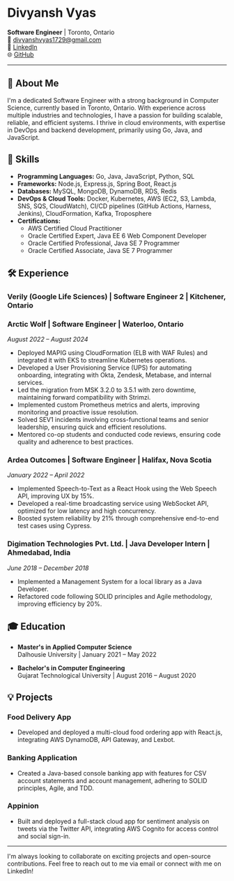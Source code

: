 # Divyansh Vyas

**Software Engineer** | Toronto, Ontario  
📧 divyanshvyas1729@gmail.com  
💼 [LinkedIn](https://www.linkedin.com/in/dvyas29)  
🌐 [GitHub](https://github.com/dvyas29)

---

## 👋 About Me

I'm a dedicated Software Engineer with a strong background in Computer Science, currently based in Toronto, Ontario. With experience across multiple industries and technologies, I have a passion for building scalable, reliable, and efficient systems. I thrive in cloud environments, with expertise in DevOps and backend development, primarily using Go, Java, and JavaScript.

## 🚀 Skills

- **Programming Languages:** Go, Java, JavaScript, Python, SQL
- **Frameworks:** Node.js, Express.js, Spring Boot, React.js
- **Databases:** MySQL, MongoDB, DynamoDB, RDS, Redis
- **DevOps & Cloud Tools:** Docker, Kubernetes, AWS (EC2, S3, Lambda, SNS, SQS, CloudWatch), CI/CD pipelines (GitHub Actions, Harness, Jenkins), CloudFormation, Kafka, Troposphere
- **Certifications:**
  - AWS Certified Cloud Practitioner
  - Oracle Certified Expert, Java EE 6 Web Component Developer
  - Oracle Certified Professional, Java SE 7 Programmer
  - Oracle Certified Associate, Java SE 7 Programmer

## 🛠️ Experience

### Verily (Google Life Sciences) | Software Engineer 2 | Kitchener, Ontario


### Arctic Wolf | Software Engineer | Waterloo, Ontario  
_August 2022 – August 2024_

- Deployed MAPIG using CloudFormation (ELB with WAF Rules) and integrated it with EKS to streamline Kubernetes operations.
- Developed a User Provisioning Service (UPS) for automating onboarding, integrating with Okta, Zendesk, Metabase, and internal services.
- Led the migration from MSK 3.2.0 to 3.5.1 with zero downtime, maintaining forward compatibility with Strimzi.
- Implemented custom Prometheus metrics and alerts, improving monitoring and proactive issue resolution.
- Solved SEV1 incidents involving cross-functional teams and senior leadership, ensuring quick and efficient resolutions.
- Mentored co-op students and conducted code reviews, ensuring code quality and adherence to best practices.

### Ardea Outcomes | Software Engineer | Halifax, Nova Scotia  
_January 2022 – April 2022_

- Implemented Speech-to-Text as a React Hook using the Web Speech API, improving UX by 15%.
- Developed a real-time broadcasting service using WebSocket API, optimized for low latency and high concurrency.
- Boosted system reliability by 21% through comprehensive end-to-end test cases using Cypress.

### Digimation Technologies Pvt. Ltd. | Java Developer Intern | Ahmedabad, India  
_June 2018 – December 2018_

- Implemented a Management System for a local library as a Java Developer.
- Refactored code following SOLID principles and Agile methodology, improving efficiency by 20%.

## 🎓 Education

- **Master's in Applied Computer Science**  
  Dalhousie University | January 2021 – May 2022

- **Bachelor's in Computer Engineering**  
  Gujarat Technological University | August 2016 – August 2020

## 💡 Projects

### Food Delivery App
- Developed and deployed a multi-cloud food ordering app with React.js, integrating AWS DynamoDB, API Gateway, and Lexbot.

### Banking Application
- Created a Java-based console banking app with features for CSV account statements and account management, adhering to SOLID principles, Agile, and TDD.

### Appinion
- Built and deployed a full-stack cloud app for sentiment analysis on tweets via the Twitter API, integrating AWS Cognito for access control and social sign-in.

---

I'm always looking to collaborate on exciting projects and open-source contributions. Feel free to reach out to me via email or connect with me on LinkedIn!


